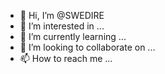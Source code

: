 - 👋 Hi, I’m @SWEDIRE
- 👀 I’m interested in ...
- 🌱 I’m currently learning ...
- 💞️ I’m looking to collaborate on ...
- 📫 How to reach me ...

<!---
SWEDIRE/SWEDIRE is a ✨ special ✨ repository because its `README.md` (this file) appears on your GitHub profile.
You can click the Preview link to take a look at your changes.
--->
